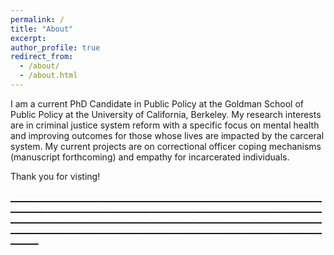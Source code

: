 ```yaml
---
permalink: /
title: "About"
excerpt: 
author_profile: true
redirect_from: 
  - /about/
  - /about.html
---
```


I am a current PhD Candidate in Public Policy at the Goldman School of Public Policy at the University of California, Berkeley. My research interests are in criminal justice system reform with a specific focus on mental health and improving outcomes for those whose lives are impacted by the carceral system. My current projects are on correctional officer coping mechanisms (manuscript forthcoming) and empathy for incarcerated individuals. 
<br>

Thank you for visting! 
<br>
<br> [_______________________________________________________________________________________________________________________________________________________________________________________________________________________________________________________________________________________________________________________________](https://thumbs.gfycat.com/ScornfulDismalJoey-max-1mb.gif)
